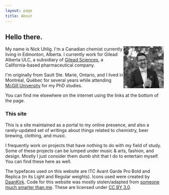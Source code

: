 ```yaml
---
layout: page
title: About
---
```


## Hello there.

<img src="me.jpg" class="profile-picture" width="128" align="right">

My name is Nick Uhlig. I'm a Canadian chemist currently living in Edmonton, Alberta. I currently work for Gilead Alberta ULC, a subsidiary of [Gilead Sciences](https://www.gilead.com), a California-based pharmaceutical company.

I'm originally from Sault Ste. Marie, Ontario, and I lived in Montréal, Québec for several years while attending [McGill University](https://www.mcgill.ca) for my PhD studies.

You can find me elsewhere on the internet using the links at the bottom of the page. 

### This site

This is a site maintained as a portal to my online presence, and also a rarely-updated set of writings about things related to chemistry, beer brewing, clothing, and music.

I frequently work on projects that have nothing to do with my field of study. Some of these projects can be lumped under music & arts, fashion, and design. Mostly I just consider them dumb shit that I do to entertain myself. You can find these here as well.

The typefaces used on this website are ITC Avant Garde Pro Bold and Replica (in its Light and Regular weights). Icons used were created by [DaanKirk](https://thenounproject.com/daandirk/collection/platonic-solids/). Code for this website was mostly stolen/adapted from [someone much smarter than me](https://rsms.me). These are licensed under [CC BY 3.0](https://creativecommons.org/licenses/by/3.0/).

